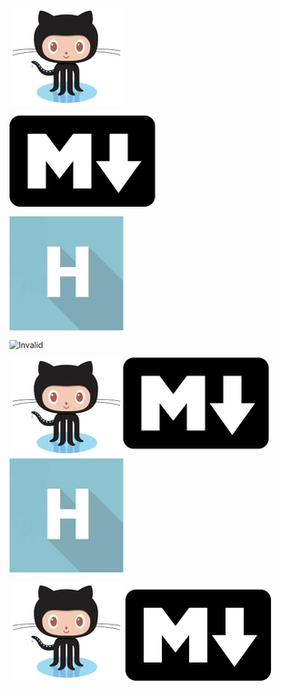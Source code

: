 ![GitHub](GitHub.jpg)

![Markdown](Markdown.png)

![Habr](Habr.png)

![Invalid](Invalid.png)

<img align="left" src="GitHub.jpg" alt="GitHub Logo" />

<img src=Markdown.png/>

<img src=Habr.png></img>

<img src='GitHub.jpg'/>

<img src=Subdir/Markdown.png/>